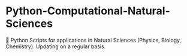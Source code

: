 # Python-Computational-Natural-Sciences
🔬 Python Scripts for applications in Natural Sciences (Physics, Biology, Chemistry). Updating on a regular basis.
